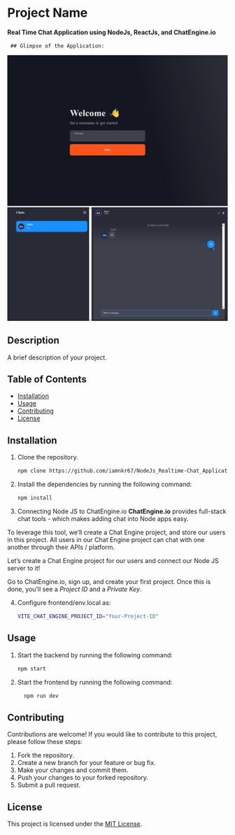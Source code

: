 # Project Name

   **Real Time Chat Application using NodeJs, ReactJs, and ChatEngine.io**

     ## Glimpse of the Application: 

![](frontend\public\Home.png)
![](frontend\public\ChatBox.png)



## Description

A brief description of your project.

## Table of Contents

- [Installation](#installation)
- [Usage](#usage)
- [Contributing](#contributing)
- [License](#license)

## Installation

1. Clone the repository.
    ```bash
    npm clone https://github.com/iamnkr67/NodeJs_Realtime-Chat_Application.git
    ```

2. Install the dependencies by running the following command:

   ```bash
   npm install
   ```
   
3. Connecting Node JS to ChatEngine.io
**ChatEngine.io** provides full-stack chat tools - which makes adding chat into Node apps easy.

To leverage this tool, we’ll create a Chat Engine project, and store our users in this project. All users in our Chat Engine project can chat with one another through their APIs / platform.

Let’s create a Chat Engine project for our users and connect our Node JS server to it!

Go to ChatEngine.io, sign up, and create your first project. Once this is done, you’ll see a *Project ID* and a *Private Key*.

4. Configure frontend/env.local as: 
    ```bash
    VITE_CHAT_ENGINE_PROJECT_ID="Your-Project-ID"  
    ```


## Usage

1. Start the backend by running the following command:

   ```bash
   npm start
   ```

2. Start the frontend by running the following command:
    ```bash 
      npm run dev
    ```

## Contributing

Contributions are welcome! If you would like to contribute to this project, please follow these steps:

1. Fork the repository.
2. Create a new branch for your feature or bug fix.
3. Make your changes and commit them.
4. Push your changes to your forked repository.
5. Submit a pull request.

## License

This project is licensed under the [MIT License](LICENSE).
